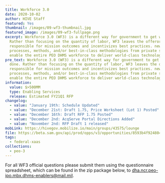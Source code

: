 ```yaml
---
title: Workforce 3.0
date: 2020-10-02
author: HIVE Staff
featured: Yes
thumbnail: /images/09-wf3-thumbnail.jpg
featured_image: /images/09-wf3-fullpage.png
excerpt: Workforce 3.0 (WF3) is a different way for government to get work done.
  Rather than focusing on the quantity of labor, WF3 leaves the offeror
  responsible for mission outcomes and incentivizes best practices. new
  processes, methods, and/or best-in-class methodologies from private sector to
  enable the entire PEO DHMS workforce to deliver world-class technology.
pre_text: Workforce 3.0 (WF3) is a different way for government to get work
  done. Rather than focusing on the quantity of labor, WF3 leaves the offeror
  responsible for mission outcomes and incentivizes best practices. new
  processes, methods, and/or best-in-class methodologies from private sector to
  enable the entire PEO DHMS workforce to deliver world-class technology.
information:
  value: $>500MM
  type: Enabling Services
  release: Estimated FY21Q1 RFP
changelog:
  - value: "January 19th: Schedule Updated"
  - value: "December 21st: Draft 1.75, Price Worksheet (Lot 1) Posted"
  - value: "December 16th: Draft RFP 1.75 Posted"
  - value: "December 2nd: AcqServe Portal Directions Added"
  - value: "November 2nd: RFP Draft 1 released"
mobLink: https://hivegov.mobilize.io/main/groups/43575/lounge
file: https://beta.sam.gov/api/prod/opps/v3/opportunities/8593b4f9248048e58c50428be58e1ed5/resources/download/zip?api_key=null&token=
tags:
  - federal-xaas
collections:
  - peo-3
---
```

For all WF3 official questions please submit them using the questionnaire spreadsheet, which can be found in the zip package below, to [dha.ncr.peo-ipo.mbx.dhms-enablers@mail.mil](mailto:dha.ncr.peo-ipo.mbx.dhms-enablers@mail.mil).